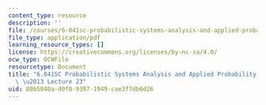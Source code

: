 ```yaml
---
content_type: resource
description: ''
file: /courses/6-041sc-probabilistic-systems-analysis-and-applied-probability-fall-2013/80b5040ad0f093971949cae3f7db6d26_MIT6_041SCF13_lec23_300k.pdf
file_type: application/pdf
learning_resource_types: []
license: https://creativecommons.org/licenses/by-nc-sa/4.0/
ocw_type: OCWFile
resourcetype: Document
title: "6.041SC Probabilistic Systems Analysis and Applied Probability, Fall 2013Transcript\
  \ \u2013 Lecture 23"
uid: 80b5040a-d0f0-9397-1949-cae3f7db6d26
---
```

